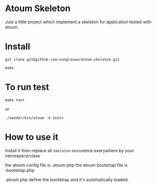 Atoum Skeleton
=======

Just a little project which implement a skeleton for application tested with
atoum.

Install
======
```
git clone git@github.com:vonglasow/atoum-skeleton.git
```
```
make
```

To run test
=====
```
make test
```
or 

```
./vendor/bin/atoum -d tests
```

How to use it
=======
Install it then replace all `skeleton` occurence everywhere by your
namespace/class

the atoum config file is .atoum.php
the atoum bootstrap file is .bootstrap.php

.atoum.php define the bootstrap and it's automatically loaded.

